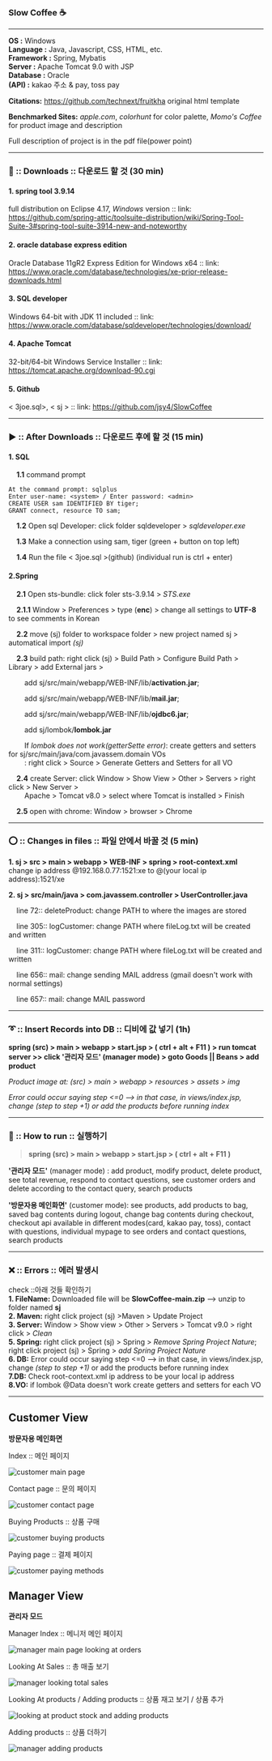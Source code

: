

### Slow Coffee :coffee:
---
**OS :** Windows  
**Language :** Java, Javascript, CSS, HTML, etc.  
**Framework :** Spring, Mybatis  
**Server :** Apache Tomcat 9.0 with JSP  
**Database :** Oracle   
**(API) :** kakao 주소 & pay, toss pay  

**Citations:** https://github.com/technext/fruitkha original html template

**Benchmarked Sites:** *apple.com*, *colorhunt* for color palette, *Momo's Coffee* for product image and description

Full description of project is in the pdf file(power point)

---
### :arrow_down_small: :: Downloads :: 다운로드 할 것 (30 min) 
#### 1. spring tool 3.9.14
full distribution on Eclipse 4.17, *Windows* version :: link: https://github.com/spring-attic/toolsuite-distribution/wiki/Spring-Tool-Suite-3#spring-tool-suite-3914-new-and-noteworthy

#### 2. oracle database express edition
Oracle Database 11gR2 Express Edition for Windows x64 :: link: https://www.oracle.com/database/technologies/xe-prior-release-downloads.html

#### 3. SQL developer 
Windows 64-bit with JDK 11 included :: link: https://www.oracle.com/database/sqldeveloper/technologies/download/

#### 4. Apache Tomcat
32-bit/64-bit Windows Service Installer :: link: https://tomcat.apache.org/download-90.cgi
    
#### 5. Github
< 3joe.sql>, < sj > :: link: https://github.com/jsy4/SlowCoffee
    
---
### :arrow_forward: :: After Downloads :: 다운로드 후에 할 것 (15 min)

#### 1. SQL

&nbsp;&nbsp;&nbsp;&nbsp;**1.1** command prompt 

    At the command prompt: sqlplus
	Enter user-name: <system> / Enter password: <admin>
	CREATE USER sam IDENTIFIED BY tiger; 
	GRANT connect, resource TO sam;
    
&nbsp;&nbsp;&nbsp;&nbsp;**1.2** Open sql Developer: click folder sqldeveloper > *sqldeveloper.exe* 

&nbsp;&nbsp;&nbsp;&nbsp;**1.3** Make a connection using sam, tiger (green + button on top left)

&nbsp;&nbsp;&nbsp;&nbsp;**1.4** Run the file < 3joe.sql >(github) (individual run is ctrl + enter)


#### 2.Spring

&nbsp;&nbsp;&nbsp;&nbsp;**2.1** Open sts-bundle: click foler sts-3.9.14 > *STS.exe*

&nbsp;&nbsp;&nbsp;&nbsp;**2.1.1** Window > Preferences > type (**enc**) > change all settings to **UTF-8** to see comments in Korean

&nbsp;&nbsp;&nbsp;&nbsp;**2.2** move (sj) folder to workspace folder > new project named sj > automatical import *(sj)*

&nbsp;&nbsp;&nbsp;&nbsp;**2.3** build path: right click (sj) > Build Path > Configure Build Path > Library > add External jars > 

&nbsp;&nbsp;&nbsp;&nbsp;&nbsp;&nbsp;&nbsp;&nbsp;add sj/src/main/webapp/WEB-INF/lib/**activation.jar**;

&nbsp;&nbsp;&nbsp;&nbsp;&nbsp;&nbsp;&nbsp;&nbsp;add sj/src/main/webapp/WEB-INF/lib/**mail.jar**; 

&nbsp;&nbsp;&nbsp;&nbsp;&nbsp;&nbsp;&nbsp;&nbsp;add sj/src/main/webapp/WEB-INF/lib/**ojdbc6.jar**; 

&nbsp;&nbsp;&nbsp;&nbsp;&nbsp;&nbsp;&nbsp;&nbsp;add sj/lombok/**lombok.jar**

&nbsp;&nbsp;&nbsp;&nbsp;&nbsp;&nbsp;&nbsp;&nbsp;If *lombok does not work(getterSette error)*: create getters and setters for sj/src/main/java/com.javassem.domain VOs  
&nbsp;&nbsp;&nbsp;&nbsp;&nbsp;&nbsp;&nbsp;&nbsp;: right click > Source > Generate Getters and Setters for all VO

&nbsp;&nbsp;&nbsp;&nbsp;**2.4** create Server: click Window > Show View > Other > Servers > right click > New Server >    
&nbsp;&nbsp;&nbsp;&nbsp;&nbsp;&nbsp;&nbsp;&nbsp;Apache > Tomcat v8.0 > select where Tomcat is installed > Finish

&nbsp;&nbsp;&nbsp;&nbsp;**2.5** open with chrome: Window > browser > Chrome

---
### :o: :: Changes in files :: 파일 안에서 바꿀 것 (5 min)

**1. sj > src > main > webapp > WEB-INF > spring > root-context.xml**
change ip address @192.168.0.77:1521:xe to @(your local ip address):1521/xe

**2. sj > src/main/java > com.javassem.controller > UserController.java**

&nbsp;&nbsp;&nbsp;&nbsp;line 72:: deleteProduct: change PATH to where the images are stored

&nbsp;&nbsp;&nbsp;&nbsp;line 305:: logCustomer: change PATH where fileLog.txt will be created and written

&nbsp;&nbsp;&nbsp;&nbsp;line 311:: logCustomer: change PATH where fileLog.txt will be created and written

&nbsp;&nbsp;&nbsp;&nbsp;line 656:: mail: change sending MAIL address (gmail doesn't work with normal settings)

&nbsp;&nbsp;&nbsp;&nbsp;line 657:: mail: change MAIL password

---

### :curly_loop: :: Insert Records into DB :: 디비에 값 넣기 (1h)
**spring (src) > main > webapp > start.jsp > ( ctrl + alt + F11 ) > run tomcat server >> click '관리자 모드' (manager mode) > goto Goods || Beans > add product**

*Product image at: (src) > main > webapp > resources > assets > img*

*Error could occur saying step <=0 --> in that case, in views/index.jsp, change (step to step +1) or add the products before running index*


---

### :running: :: How to run :: 실행하기
> **spring (src) > main > webapp > start.jsp > ( ctrl + alt + F11 )**
 
 **'관리자 모드'** (manager mode) : add product, modify product, delete product, see total revenue, respond to contact questions, see customer orders and delete according to the contact query, search products
 
 **'방문자용 메인화면'** (customer mode): see products, add products to bag, saved bag contents during logout, change bag contents during checkout, checkout api available in different modes(card, kakao pay, toss), contact with questions, individual mypage to see orders and contact questions, search products
 
---
###  :x: :: Errors :: 에러 발생시
check ::아래 것들 확인하기     
**1. FileName:** Downloaded file will be **SlowCoffee-main.zip** --> unzip to folder named **sj**  
**2. Maven:** right click project (sj) >Maven > Update Project  
**3. Server:** Window > Show view > Other > Servers > Tomcat v9.0 > right click > *Clean*  
**5. Spring:** right click project (sj) > Spring > *Remove Spring Project Nature*;  right click project (sj) > Spring > *add Spring Project Nature*  
**6. DB:** Error could occur saying step <=0 --> in that case, in views/index.jsp, change *(step to step +1)* or add the products before running index  
**7.DB:** Check root-context.xml ip address to be your local ip address  
**8.VO:** if lombok @Data doesn't work create getters and setters for each VO  

---
## Customer View
**방문자용 메인화면**

Index :: 메인 페이지

![customer main page](https://user-images.githubusercontent.com/65105285/205537248-86c14647-f3c4-4e93-b45b-d3c2fe8bced9.png)

Contact page :: 문의 페이지

![customer contact page](https://user-images.githubusercontent.com/65105285/205537266-09daa24c-a2cd-4f1e-bf68-cc5a51480e9b.png)

Buying Products :: 상품 구매

![customer buying products](https://user-images.githubusercontent.com/65105285/205537244-cd674356-fb2d-4dd3-bd26-098e182640ee.png)

Paying page :: 결제 페이지

![customer paying methods](https://user-images.githubusercontent.com/65105285/205537260-025f70ad-1496-4da8-b4d8-96a1858faffe.png)

## Manager View
**관리자 모드**

Manager Index :: 메니저 메인 페이지

![manager main page looking at orders](https://user-images.githubusercontent.com/65105285/205537259-b61e5f2a-9ec1-4c04-949b-f7e58b88be59.png)

Looking At Sales :: 총 매출 보기

![manager looking total sales](https://user-images.githubusercontent.com/65105285/205537243-6fc3b62e-6601-4693-8ee8-bd9ab8a152bc.png)

Looking At products / Adding products :: 상품 재고 보기 / 상품 추가

![looking at product stock and adding products](https://user-images.githubusercontent.com/65105285/205537264-69d0a0ef-6587-4ea4-914d-b57d71492894.png)

Adding products :: 상품 더하기 

![manager adding products](https://user-images.githubusercontent.com/65105285/205537238-96b4ab80-79ac-4379-abf7-04236cc437ca.png)

